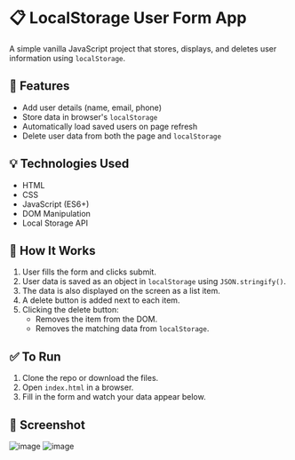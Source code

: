 # 📋 LocalStorage User Form App

A simple vanilla JavaScript project that stores, displays, and deletes user information using `localStorage`.

## 🚀 Features

- Add user details (name, email, phone)
- Store data in browser's `localStorage`
- Automatically load saved users on page refresh
- Delete user data from both the page and `localStorage`

## 💡 Technologies Used

- HTML
- CSS
- JavaScript (ES6+)
- DOM Manipulation
- Local Storage API

## 🧪 How It Works

1. User fills the form and clicks submit.
2. User data is saved as an object in `localStorage` using `JSON.stringify()`.
3. The data is also displayed on the screen as a list item.
4. A delete button is added next to each item.
5. Clicking the delete button:
   - Removes the item from the DOM.
   - Removes the matching data from `localStorage`.

## ✅ To Run

1. Clone the repo or download the files.
2. Open `index.html` in a browser.
3. Fill in the form and watch your data appear below.

## 📸 Screenshot

![image](https://github.com/user-attachments/assets/77f0844d-3cb0-4456-91bc-d1cd882e255e)
![image](https://github.com/user-attachments/assets/c9d25428-6db2-4a2c-ad86-cde6ec917ca0)
